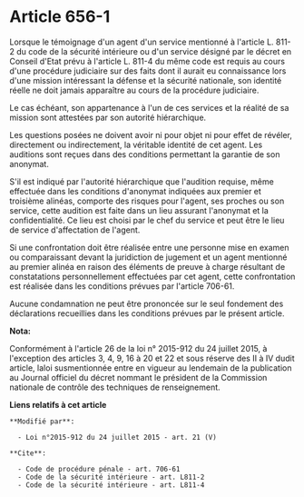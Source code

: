 # Article 656-1

Lorsque le témoignage d'un agent d'un service mentionné à l'article L. 811-2 du code de la sécurité intérieure ou d'un
service désigné par le décret en Conseil d'Etat prévu à l'article L. 811-4 du même code est requis au cours d'une procédure
judiciaire sur des faits dont il aurait eu connaissance lors d'une mission intéressant la défense et la sécurité nationale,
son identité réelle ne doit jamais apparaître au cours de la procédure judiciaire. 

Le cas échéant, son appartenance à l'un de ces services et la réalité de sa mission sont attestées par son autorité
hiérarchique. 

Les questions posées ne doivent avoir ni pour objet ni pour effet de révéler, directement ou indirectement, la véritable
identité de cet agent. Les auditions sont reçues dans des conditions permettant la garantie de son anonymat. 

S'il est indiqué par l'autorité hiérarchique que l'audition requise, même effectuée dans les conditions d'anonymat indiquées
aux premier et troisième alinéas, comporte des risques pour l'agent, ses proches ou son service, cette audition est faite
dans un lieu assurant l'anonymat et la confidentialité. Ce lieu est choisi par le chef du service et peut être le lieu de
service d'affectation de l'agent. 

Si une confrontation doit être réalisée entre une personne mise en examen ou comparaissant devant la juridiction de jugement
et un agent mentionné au premier alinéa en raison des éléments de preuve à charge résultant de constatations personnellement
effectuées par cet agent, cette confrontation est réalisée dans les conditions prévues par l'article 706-61. 

Aucune condamnation ne peut être prononcée sur le seul fondement des déclarations recueillies dans les conditions prévues par
le présent article.

**Nota:**

Conformément à l'article 26 de la loi n° 2015-912 du 24 juillet 2015, à l'exception des articles 3, 4, 9, 16 à 20 et 22 et
sous réserve des II à IV dudit article, laloi susmentionnée entre en vigueur au lendemain de la publication au Journal
officiel du décret nommant le président de la Commission nationale de contrôle des techniques de renseignement.

**Liens relatifs à cet article**

	**Modifié par**:

	  - Loi n°2015-912 du 24 juillet 2015 - art. 21 (V)

	**Cite**:

	  - Code de procédure pénale - art. 706-61
	  - Code de la sécurité intérieure - art. L811-2
	  - Code de la sécurité intérieure - art. L811-4
